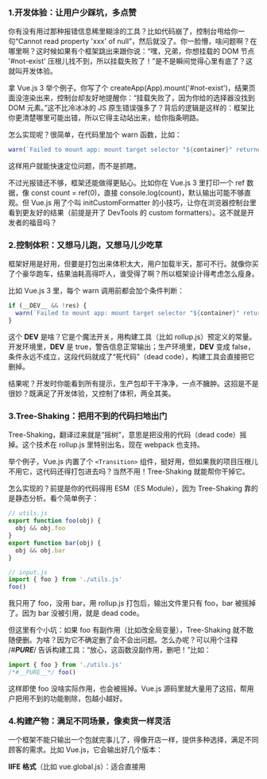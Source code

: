 ### 1.开发体验：让用户少踩坑，多点赞

你有没有用过那种报错信息稀里糊涂的工具？比如代码崩了，控制台甩给你一句“Cannot read property 'xxx' of null”，然后就没了。你一脸懵，啥问题啊？在哪里啊？这时候如果有个框架跳出来跟你说：“嘿，兄弟，你想挂载的 DOM 节点 '#not-exist' 压根儿找不到，所以挂载失败了！”是不是瞬间觉得心里有底了？这就叫开发体验。

拿 Vue.js 3 举个例子。你写了个 createApp(App).mount('#not-exist')，结果页面没渲染出来，控制台却友好地提醒你：“挂载失败了，因为你给的选择器没找到 DOM 元素。”这不比冷冰冰的 JS 原生错误强多了？背后的逻辑是这样的：框架比你更清楚哪里可能出错，所以它得主动站出来，给你指条明路。

怎么实现呢？很简单，在代码里加个 warn 函数，比如：

```js
warn(`Failed to mount app: mount target selector "${container}" returned null.`)
```

这样用户就能快速定位问题，而不是抓瞎。

不过光报错还不够，框架还能做得更贴心。比如你在 Vue.js 3 里打印一个 ref 数据，像 const count = ref(0)，直接 console.log(count)，默认输出可能不够直观。但 Vue.js 用了个叫 initCustomFormatter 的小技巧，让你在浏览器控制台里看到更友好的结果（前提是开了 DevTools 的 custom formatters）。这不就是开发者的福音吗？



### 2.控制体积：又想马儿跑，又想马儿少吃草

框架好用是好用，但要是打包出来体积太大，用户加载半天，那可不行。就像你买了个豪华跑车，结果油耗高得吓人，谁受得了啊？所以框架设计得考虑怎么瘦身。

比如 Vue.js 3 里，每个 warn 调用前都会加个条件判断：

```js
if (__DEV__ && !res) {
  warn(`Failed to mount app: mount target selector "${container}" returned null.`)
}
```

这个 __DEV__ 是啥？它是个魔法开关，用构建工具（比如 rollup.js）预定义的常量。开发环境里，__DEV__ 是 true，警告信息正常输出；生产环境里，__DEV__ 变成 false，条件永远不成立，这段代码就成了“死代码”（dead code），构建工具会直接把它删掉。

结果呢？开发时你能看到所有提示，生产包却干干净净，一点不臃肿。这招是不是很妙？既满足了开发体验，又控制了体积，两全其美。



### 3.Tree-Shaking：把用不到的代码扫地出门

Tree-Shaking，翻译过来就是“摇树”，意思是把没用的代码（dead code）摇掉。这个技术在 rollup.js 里特别出名，现在 webpack 也支持。

举个例子，Vue.js 内置了个 `<Transition>` 组件，挺好用，但如果我的项目压根儿不用它，这代码还得打包进去吗？当然不用！Tree-Shaking 就能帮你干掉它。

怎么实现的？前提是你的代码得用 ESM（ES Module），因为 Tree-Shaking 靠的是静态分析。看个简单例子：

```js
// utils.js
export function foo(obj) {
  obj && obj.foo
}
export function bar(obj) {
  obj && obj.bar
}

// input.js
import { foo } from './utils.js'
foo()
```

我只用了 foo，没用 bar，用 rollup.js 打包后，输出文件里只有 foo，bar 被摇掉了。因为 bar 没被引用，就是 dead code。

但这里有个小坑：如果 foo 有副作用（比如改全局变量），Tree-Shaking 就不敢随便删。为啥？因为它不确定删了会不会出问题。怎么办呢？可以用个注释 /*#__PURE__*/ 告诉构建工具：“放心，这函数没副作用，删吧！”比如：

```js
import { foo } from './utils.js'
/*#__PURE__*/ foo()
```

这样即使 foo 没啥实际作用，也会被摇掉。Vue.js 源码里就大量用了这招，帮用户把用不到的功能剔除，包越小越好。



### 4.构建产物：满足不同场景，像卖货一样灵活

一个框架不能只输出一个包就完事儿了，得像开店一样，提供多种选择，满足不同顾客的需求。比如 Vue.js，它会输出好几个版本：

**IIFE 格式**（比如 vue.global.js）：适合直接用 <script> 标签引入，浏览器加载完就能用，全局挂个 Vue 变量，开箱即用。

**ESM 格式**：

- vue.esm-browser.js：给浏览器用，配合 `<script type="module">`，现代浏览器都支持。
- vue.esm-bundler.js：给打包工具（webpack/rollup）用，里面 __DEV__ 会换成 process.env.NODE_ENV !== 'production'，让用户自己决定环境。

**CommonJS 格式**（比如 vue.cjs.js）：给 Node.js 用，方便服务端渲染。

怎么实现？用 rollup.js 配置一下输出格式就行：

```js
// rollup.config.js
export default {
  input: 'input.js',
  output: {
    file: 'output.js',
    format: 'iife'  // 或 'esm', 'cjs'
  }
}
```

这样用户想怎么用就怎么用，框架得像个贴心的服务员，啥需求都能满足。



### 5.特性开关：用户想关就关，灵活到飞起

框架通常会提供一堆功能，但不是每个用户都全要。比如 Vue.js 有选项 API 和 Composition API，两个都能写组件，但有些人只用后者。那能不能把选项 API 的代码关掉，减小体积呢？答案是可以，用特性开关。

原理跟 __DEV__ 差不多，也是用预定义常量。比如 Vue.js 里有个 __VUE_OPTIONS_API__，源码里会写：

```js
if (__FEATURE_OPTIONS_API__) {
  // 选项 API 的代码
}
```

用户打包时可以用 webpack 的 DefinePlugin 设置：

```js
new webpack.DefinePlugin({
  __VUE_OPTIONS_API__: JSON.stringify(false)  // 关掉选项 API
})
```

关掉后，这部分代码就被 Tree-Shaking 干掉了。好处呢？一是灵活，用户想开啥开啥；二是兼容，新版本加功能时，老 API 也能通过开关保留，不强迫用户升级。



### 6.错误处理：别让用户自己扛锅

框架要是没个靠谱的错误处理，用户用起来就头疼。比如你写了个工具：

```js
export default {
  foo(fn) {
    fn && fn()
  }
}
```

用户调用时传了个会报错的函数，结果程序崩了。如果让用户自己加 try...catch，那用几十个函数就得写几十个，多累啊！更好的办法是框架替用户兜底：

```js
function callWithErrorHandling(fn) {
  try {
    fn && fn()
  } catch (e) {
    console.log(e)
  }
}

export default {
  foo(fn) {
    callWithErrorHandling(fn)
  }
}
```

再高级点，可以让用户注册错误处理函数：

```js
let handleError = null
export default {
  registerErrorHandler(fn) {
    handleError = fn
  },
  foo(fn) {
    callWithErrorHandling(fn)
  }
}

function callWithErrorHandling(fn) {
  try {
    fn && fn()
  } catch (e) {
    handleError && handleError(e)
  }
}
```

用户用起来就简单了：

```js
utils.registerErrorHandler(e => console.log(e))
utils.foo(() => { /* 可能会出错的代码 */ })
```

Vue.js 也是这么干的，app.config.errorHandler 就是干这个的。错误处理做好了，用户程序更稳，心智负担也小。



### 7.TypeScript 支持：让代码聪明起来

现在大家都爱用 TypeScript（TS），框架不支持 TS 就有点落伍了。但别以为用 TS 写就等于支持得好。比如这个函数：

```ts
function foo(val: any) {
  return val
}
```

你传个字符串，结果返回值类型还是 any，推导不出来。改成这样：

```ts
function foo<T>(val: T): T {
  return val
}
```

这下就能正确推导出类型了。Vue.js 源码里为了 TS 类型支持下了大功夫，一个文件几百行代码，可能就几行是运行逻辑，其他全是类型定义。费劲吗？费劲！但这能让用户写代码时有更好的提示和安全性，值！



### 总结：框架设计的灵魂

设计框架就像做饭，得色香味俱全。开发体验得棒，报错清晰、调试顺手；体积得小，用 Tree-Shaking 和构建工具瘦身；功能得灵活，特性开关和多种产物满足不同场景；错误处理得稳，替用户兜底；还得支持 TS，让代码更聪明。把这些做好，你的框架就能既实用又专业，用户用着开心，你也成就感爆棚。
